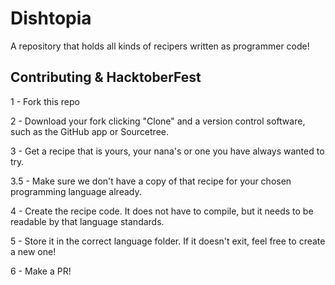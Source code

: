 # Dishtopia
A repository that holds all kinds of recipers written as programmer code!

## Contributing & HacktoberFest
1 - Fork this repo

2 - Download your fork clicking "Clone" and a version control software, such as the GitHub app or Sourcetree.

3 - Get a recipe that is yours, your nana's or one you have always wanted to try.

3.5 - Make sure we don't have a copy of that recipe for your chosen programming language already.

4 - Create the recipe code. It does not have to compile, but it needs to be readable by that language standards.

5 - Store it in the correct language folder. If it doesn't exit, feel free to create a new one!

6 - Make a PR!

